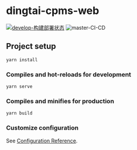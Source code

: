 # dingtai-cpms-web

[![develop-构建部署状态](https://github.com/ToTlee/dingtai-cpms-web/workflows/develop-CI-CD/badge.svg)]()
![master-CI-CD](https://github.com/ToTlee/dingtai-cpms-web/workflows/master-CI-CD/badge.svg?branch=master)
## Project setup
```
yarn install
```

### Compiles and hot-reloads for development
```
yarn serve
```

### Compiles and minifies for production
```
yarn build
```

### Customize configuration
See [Configuration Reference](https://cli.vuejs.org/config/).
